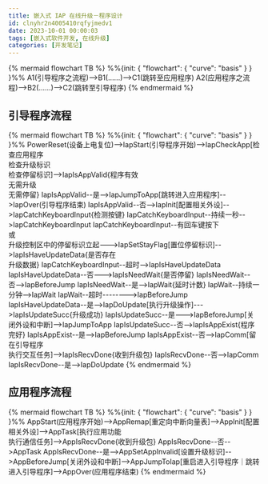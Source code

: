 ```yaml
---
title: 嵌入式 IAP 在线升级－程序设计
id: clnyhr2n4005410rqfyjmedv1
date: 2023-10-01 00:00:03
tags: [嵌入式软件开发, 在线升级]
categories: [开发笔记]
---
```


{% mermaid flowchart TB %}
%%{init: { "flowchart": { "curve": "basis" } } }%%
A1(引导程序之流程)-->B1(......)-->C1(跳转至应用程序)
A2(应用程序之流程)-->B2(......)-->C2(跳转至引导程序)
{% endmermaid %}

<!-- more -->

## 引导程序流程

{% mermaid flowchart TB %}
%%{init: { "flowchart": { "curve": "basis" } } }%%
PowerReset(设备上电复位)-->IapStart(引导程序开始)-->IapCheckApp[检查应用程序<br>检查升级标识<br>检查停留标识]-->IapIsAppValid{程序有效<br>无需升级<br>无需停留}
IapIsAppValid--是-->IapJumpToApp[跳转进入应用程序]-->IapOver(引导程序结束)
IapIsAppValid--否-->IapInit[配置相关外设]-->IapCatchKeyboardInput{检测按键}
IapCatchKeyboardInput--持续一秒-->IapCatchKeyboardInput
IapCatchKeyboardInput--有回车键按下<br>或<br>升级控制区中的停留标识立起--->IapSetStayFlag[置位停留标识]-->IapIsHaveUpdateData{是否存在<br>升级数据}
IapCatchKeyboardInput--超时-->IapIsHaveUpdateData
IapIsHaveUpdateData--否--->IapIsNeedWait{是否停留}
IapIsNeedWait--否-->IapBeforeJump
IapIsNeedWait--是-->IapWait{延时计数}
IapWait--持续一分钟-->IapWait
IapWait--超时-------->IapBeforeJump
IapIsHaveUpdateData--是-->IapDoUpdate[执行升级操作]--->IapIsUpdateSucc{升级成功}
IapIsUpdateSucc--是--->IapBeforeJump[关闭外设和中断]-->IapJumpToApp
IapIsUpdateSucc--否-->IapIsAppExist{程序完好}
IapIsAppExist--是-->IapBeforeJump
IapIsAppExist--否-->IapComm[留在引导程序<br>执行交互任务]-->IapIsRecvDone{收到升级包}
IapIsRecvDone--否-->IapComm
IapIsRecvDone--是-->IapDoUpdate
{% endmermaid %}

## 应用程序流程

{% mermaid flowchart TB %}
%%{init: { "flowchart": { "curve": "basis" } } }%%
AppStart(应用程序开始)-->AppRemap[重定向中断向量表]-->AppInit[配置相关外设]-->AppTask[执行应用功能<br>执行通信任务]-->AppIsRecvDone{收到升级包}
AppIsRecvDone--否-->AppTask
AppIsRecvDone--是-->AppSetAppInvalid[设置升级标识]-->AppBeforeJump[关闭外设和中断]-->AppJumpToIap[重启进入引导程序｜跳转进入引导程序]-->AppOver(应用程序结束)
{% endmermaid %}
